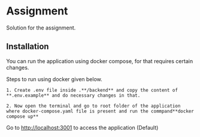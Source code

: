 # Assignment

Solution for the assignment.

## Installation

You can run the application using docker compose, for that requires certain changes.

Steps to run using docker given below.

    1. Create .env file inside .**/backend** and copy the content of **.env.example** and do necessary changes in that.

    2. Now open the terminal and go to root folder of the application where docker-compose.yaml file is present and run the commpand**docker compose up**

Go to [http://localhost:3001]() to access the application (Default)
